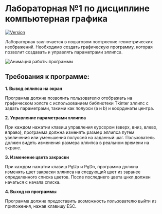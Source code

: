 # Лабораторная №1 по дисциплине компьютерная графика

[![Version](https://img.shields.io/badge/Version-0.1.1-blue.svg)](https://github.com/YuliaFin/LabCG)

Лабораторная заключается в пошаговом построение геометрических изображений.
Необходимо создать графическую программу, которая позволит создавать и управлять параметрами эллипса.

![Анимация работы программы](https://github.com/YuliaFin/Lab_CG/blob/master/GIF%20and%20IMG/Эллипс.gif)

## Требования к программе:

**1. Вывод эллипса на экран**

Программа должна позволить пользователю отображать на графическом холсте с использованием библиотеки Tkinter эллипс c задать параметрами, такими как полуоси (a и b) и координаты центра.

**2. Управление параметрами эллипса**

При каждом нажатии клавиш управления курсором (вверх, вниз, влево, вправо), программа должна изменять размер эллипса путем увеличения или уменьшения полуосей на заданный шаг.
Пользователь должен видеть изменения размера эллипса в реальном времени на экране.

**3. Изменение цвета закраски**

При каждом нажатии клавиш PgUp и PgDn, программа должна изменять цвет закраски эллипса на следующий цвет из заранее определенного списка цветов. После последнего цвета цикл должен начаться с начала списка.

**4. Выход из программы**

Программа должна предоставить возможность пользователю выйти из приложения, нажав клавишу ESC.



